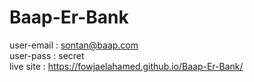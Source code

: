 ﻿# Baap-Er-Bank
user-email : sontan@baap.com <br>
user-pass : secret <br>
live site : https://fowjaelahamed.github.io/Baap-Er-Bank/
